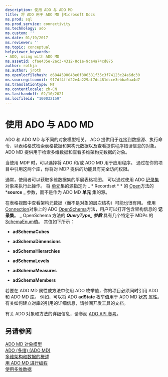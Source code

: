 ```yaml
---
description: 使用 ADO 与 ADO MD
title: 将 ADO 用于 ADO MD |Microsoft Docs
ms.prod: sql
ms.prod_service: connectivity
ms.technology: ado
ms.custom: ''
ms.date: 01/19/2017
ms.reviewer: ''
ms.topic: conceptual
helpviewer_keywords:
- ADO, using with ADO MD
ms.assetid: cfae435e-2ac3-4312-8c1e-9ca4a74cd875
author: rothja
ms.author: jroth
ms.openlocfilehash: d6844590043e0f806381f35c3f74123c24a6dc30
ms.sourcegitcommit: 917df4ffd22e4a229af7dc481dcce3ebba0aa4d7
ms.translationtype: MT
ms.contentlocale: zh-CN
ms.lasthandoff: 02/10/2021
ms.locfileid: "100032159"
---
```

# <a name="using-ado-with-ado-md"></a>使用 ADO 与 ADO MD
ADO 和 ADO MD 与不同的对象模型相关。 ADO 提供用于连接到数据源、执行命令、以表格格式检索表格数据和架构元数据以及查看提供程序错误信息的对象。 ADO MD 提供用于检索多维数据和查看多维架构元数据的对象。  
  
 当使用 MDP 时，可以选择将 ADO 和/或 ADO MD 用于应用程序。 通过在你的项目中引用这两个库，你将对 MDP 提供的功能具有完全访问权限。  
  
 通常，使用者可以获取多维数据集的平展表格视图。 可以通过使用 ADO [记录集](../../reference/ado-api/recordset-object-ado.md) 对象来执行此操作。 将 [单元](../../reference/ado-md-api/cellset-object-ado-md.md)集的源指定为 _ * Recordset * * 的 [Open](../../reference/ado-api/open-method-ado-recordset.md)方法的 ***source** _ 参数，而不是作为 ADO MD **单元** 集的源。  
  
 在表格视图中查看架构元数据（而不是对象的层次结构）可能也很有用。 使用 [Connection](../../reference/ado-api/connection-object-ado.md)对象上的 ADO [OpenSchema](../../reference/ado-api/openschema-method.md)方法，用户可以打开包含架构信息的 **记录集**。 _ OpenSchema 方法的 **_QueryType_*_ 参数*** 具有几个特定于 MDPs 的 [SchemaEnum](../../reference/ado-api/schemaenum.md)值。 其值如下所示：  
  
-   **adSchemaCubes**  
  
-   **adSchemaDimensions**  
  
-   **adSchemaHierarchies**  
  
-   **adSchemaLevels**  
  
-   **adSchemaMeasures**  
  
-   **adSchemaMembers**  
  
 若要在 ADO MD 属性或方法中使用 ADO 枚举值，你的项目必须同时引用 ADO 和 ADO MD 库。 例如，可以将 ADO **adState** 枚举值用于 ADO MD [状态](../../reference/ado-md-api/state-property-ado-md.md) 属性。 有关如何建立对库的引用的详细信息，请参阅开发工具的文档。  
  
 有关 ADO 对象和方法的详细信息，请参阅 [ADO API 参考](../../reference/ado-api/ado-api-reference.md)。  
  
## <a name="see-also"></a>另请参阅  
 [ADO MD 对象模型](../../reference/ado-md-api/ado-md-object-model.md)   
 [ADO (多维)  (ADO MD) ](./ado-multidimensional-ado-md.md)   
 [多维架构和数据的概述](./overview-of-multidimensional-schemas-and-data.md)   
 [用 ADO MD 进行编程](./programming-with-ado-md.md)   
 [使用多维数据](./working-with-multidimensional-data.md)